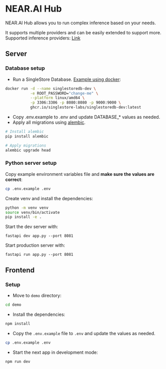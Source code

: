 # NEAR.AI Hub

NEAR.AI Hub allows you to run complex inference based on your needs.

It supports multiple providers and can be easily extended to support more. Supported inference providers: [Link](./api/v1/completions.py#L12)

## Server

### Database setup

-   Run a SingleStore Database. [Example using docker](https://github.com/singlestore-labs/singlestoredb-dev-image):

```bash
docker run -d --name singlestoredb-dev \
           -e ROOT_PASSWORD="change-me" \
           --platform linux/amd64 \
           -p 3306:3306 -p 8080:8080 -p 9000:9000 \
           ghcr.io/singlestore-labs/singlestoredb-dev:latest
```

-   Copy .env.example to .env and update DATABASE\_\* values as needed.
-   Apply all migrations using [alembic](https://alembic.sqlalchemy.org/en/latest/).

```bash
# Install alembic
pip install alembic

# Apply migrations
alembic upgrade head
```

### Python server setup

Copy example environment variables file and **make sure the values are correct**:

```bash
cp .env.example .env
```

Create venv and install the dependencies:

```bash
python -m venv venv
source venv/bin/activate
pip install -e .
```

Start the dev server with:

```
fastapi dev app.py --port 8081
```

Start production server with:

```
fastapi run app.py --port 8081
```

## Frontend

### Setup

-   Move to `demo` directory:

```bash
cd demo
```

-   Install the dependencies:

```bash
npm install
```

-   Copy the `.env.example` file to `.env` and update the values as needed.

```bash
cp .env.example .env
```

-   Start the next app in development mode:

```bash
npm run dev
```
